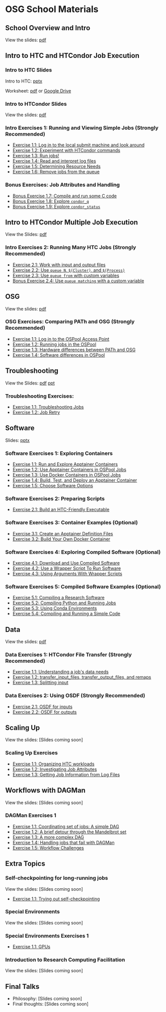 # OSG School Materials

## School Overview and Intro

View the slides:
[pdf](welcome/files/osgs24-day1-part1-welcome-timc.pdf)

## Intro to HTC and HTCondor Job Execution

### Intro to HTC Slides

Intro to HTC: [pptx](htcondor/osgschool24-htc-intro.pptx)

Worksheet: [pdf](htcondor/HTC-List-Of-Jobs.pdf) or [Google Drive](https://docs.google.com/presentation/d/1DnJMOuw0YjuVg70vCvafXlJUm4k5Ovv7Zd1SJbfk6hU/edit?usp=sharing)

### Intro to HTCondor Slides

View the slides: [pdf](htcondor/files/osgus24-htc-htcondor.pdf)
<!--
[PowerPoint](htcondor/files/osgus22-htc-htcondor.pptx))
-->

### Intro Exercises 1: Running and Viewing Simple Jobs (Strongly Recommended)

- [Exercise 1.1: Log in to the local submit machine and look around](htcondor/part1-ex1-login.md)
- [Exercise 1.2: Experiment with HTCondor commands](htcondor/part1-ex2-commands.md)
- [Exercise 1.3: Run jobs!](htcondor/part1-ex3-jobs.md)
- [Exercise 1.4: Read and interpret log files](htcondor/part1-ex4-logs.md)
- [Exercise 1.5: Determining Resource Needs](htcondor/part1-ex5-request.md)
- [Exercise 1.6: Remove jobs from the queue](htcondor/part1-ex6-remove.md)

### Bonus Exercises: Job Attributes and Handling

- [Bonus Exercise 1.7: Compile and run some C code](htcondor/part1-ex7-compile.md)
- [Bonus Exercise 1.8: Explore `condor_q`](htcondor/part1-ex8-queue.md)
- [Bonus Exercise 1.9: Explore `condor_status`](htcondor/part1-ex9-status.md)

## Intro to HTCondor Multiple Job Execution

View the Slides: [pdf](htcondor/files/osgus24-htc-htcondor-multiple-jobs.pdf)


### Intro Exercises 2: Running Many HTC Jobs (Strongly Recommended)

- [Exercise 2.1: Work with input and output files](htcondor/part2-ex1-files.md)
- [Exercise 2.2: Use `queue N`, `$(Cluster)`, and `$(Process)`](htcondor/part2-ex2-queue-n.md)
- [Exercise 2.3: Use `queue from` with custom variables](htcondor/part2-ex3-queue-from.md)
- [Bonus Exercise 2.4: Use `queue matching` with a custom variable](htcondor/part2-ex4-queue-matching.md)


## OSG

View the slides:
[pdf](osg/files/osgs24-day2-part1-osg-timc.pdf)

### OSG Exercises: Comparing PATh and OSG (Strongly Recommended)

- [Exercise 1.1: Log in to the OSPool Access Point](osg/part1-ex1-login-scp.md)
- [Exercise 1.2: Running jobs in the OSPool](osg/part1-ex2-submit-osg.md)
- [Exercise 1.3: Hardware differences between PATh and OSG](osg/part1-ex3-hardware-diffs.md)
- [Exercise 1.4: Software differences in OSPool](osg/part1-ex4-software-diffs.md)

## Troubleshooting

View the Slides: [pdf](troubleshooting/files/OSGUS2024_troubleshooting.pdf) [ppt](troubleshooting/files/OSGUS2024_troubleshooting.pptx)

### Troubleshooting Exercises: 

- [Exercise 1.1: Troubleshooting Jobs](troubleshooting/part1-ex1-troubleshooting.md)
- [Exercise 1.2: Job Retry](troubleshooting/part1-ex2-job-retry.md)

## Software

Slides: [pptx](software/files/osgs24-software.pptx)

### Software Exercises 1: Exploring Containers

- [Exercise 1.1: Run and Explore Apptainer Containers](software/part1-ex1-run-apptainer.md)
- [Exercise 1.2: Use Apptainer Containers in OSPool Jobs](software/part1-ex2-apptainer-jobs.md)
- [Exercise 1.3: Use Docker Containers in OSPool Jobs](software/part1-ex3-docker-jobs.md)
- [Exercise 1.4: Build, Test, and Deploy an Apptainer Container](software/part1-ex4-apptainer-build.md)
- [Exercise 1.5: Choose Software Options](software/part1-ex5-pick-an-option.md)

### Software Exercises 2: Preparing Scripts
- [Exercise 2.1: Build an HTC-Friendly Executable](software/part2-ex1-build-executable.md)

### Software Exercises 3: Container Examples (Optional)

- [Exercise 3.1: Create an Apptainer Definition Files](software/part3-ex1-apptainer-recipes.md)
- [Exercise 3.2: Build Your Own Docker Container](software/part3-ex2-docker-build.md)

### Software Exercises 4: Exploring Compiled Software (Optional)

- [Exercise 4.1: Download and Use Compiled Software](software/part4-ex1-download.md)
- [Exercise 4.2: Use a Wrapper Script To Run Software](software/part4-ex2-wrapper.md)
- [Exercise 4.3: Using Arguments With Wrapper Scripts](software/part4-ex3-arguments.md)

### Software Exercises 5: Compiled Software Examples (Optional)

- [Exercise 5.1: Compiling a Research Software](software/part5-ex1-prepackaged.md)
- [Exercise 5.2: Compiling Python and Running Jobs](software/part5-ex2-python.md)
- [Exercise 5.3: Using Conda Environments](software/part5-ex3-conda.md)
- [Exercise 5.4: Compiling and Running a Simple Code](software/part5-ex4-compiling.md)


## Data

View the slides: [pdf](data/files/osgus24-data.pdf)

### Data Exercises 1: HTCondor File Transfer (Strongly Recommended)

- [Exercise 1.1: Understanding a job's data needs](data/part1-ex1-data-needs.md)
- [Exercise 1.2: transfer\_input\_files, transfer\_output\_files, and remaps](data/part1-ex2-file-transfer.md)
- [Exercise 1.3: Splitting input](data/part1-ex3-blast-split.md)

### Data Exercises 2: Using OSDF (Strongly Recommended)

- [Exercise 2.1: OSDF for inputs](data/part2-ex1-osdf-inputs.md)
- [Exercise 2.2: OSDF for outputs](data/part2-ex2-osdf-outputs.md)


## Scaling Up

View the slides: [Slides coming soon]

### Scaling Up Exercises

-   [Exercise 1.1: Organizing HTC workloads](scaling/part1-ex1-organization.md)
-   [Exercise 1.2: Investigating Job Attributes](scaling/part1-ex2-job-attributes.md)
-   [Exercise 1.3: Getting Job Information from Log Files](scaling/part1-ex3-log-files.md)


## Workflows with DAGMan

View the slides: [Slides coming soon]

### DAGMan Exercises 1

- [Exercise 1.1: Coordinating set of jobs: A simple DAG](workflows/part1-ex1-simple-dag.md)
- [Exercise 1.2: A brief detour through the Mandelbrot set](workflows/part1-ex2-mandelbrot.md)
- [Exercise 1.3: A more complex DAG](workflows/part1-ex3-complex-dag.md)
- [Exercise 1.4: Handling jobs that fail with DAGMan](workflows/part1-ex4-failed-dag.md)
- [Exercise 1.5: Workflow Challenges](workflows/part1-ex5-challenges.md)

## Extra Topics

<!-- BEGIN EXTRA TOPICS THAT ARE NOT READY YET


### Containers (and GPUs?)

View the slides
([PDF](gpus/files/osgvsp21-gpus-containers.pdf),
[PowerPoint](gpus/files/osgvsp21-gpus-containers.pptx))

- [Exercise 1.1: Containers Overview](gpus/part1-ex1-containers-overview.md)
- [Exercise 1.2: Running a CPU job](gpus/part1-ex2-cpu-jobs.md)
- [Exercise 1.3: Running a GPU job](gpus/part1-ex3-gpu-jobs.md)

END EXTRA TOPICS THAT ARE NOT READY YET -->

### Self-checkpointing for long-running jobs

View the slides: [Slides coming soon]

-   [Exercise 1.1: Trying out self-checkpointing](checkpoint/part1-ex1-checkpointing.md)


### Special Environments

View the slides: [Slides coming soon]

### Special Environments Exercises 1

- [Exercise 1.1: GPUs](special/part1-ex1-gpus.md)

### Introduction to Research Computing Facilitation

View the slides: [Slides coming soon]

## Final Talks

*   Philosophy: [Slides coming soon]
*   Final thoughts: [Slides coming soon]
